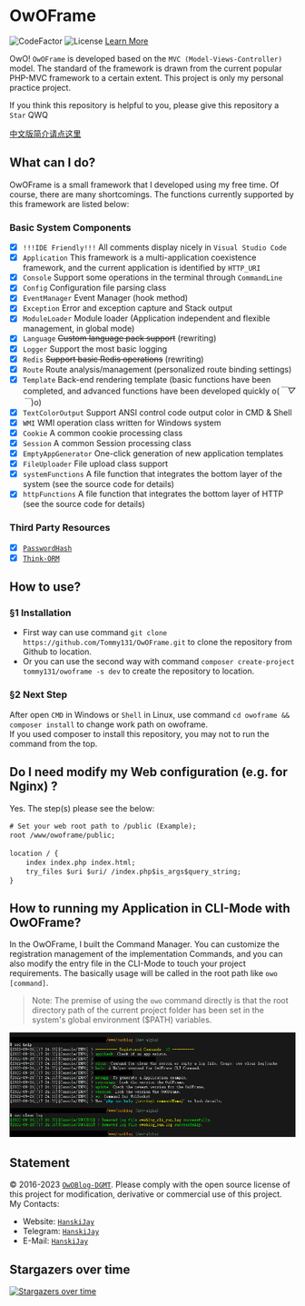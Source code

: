 # OwOFrame

![CodeFactor](https://www.codefactor.io/repository/github/tommy131/owoframe/badge) ![License](https://img.shields.io/badge/License-Apache%202.0-blue.svg) [Learn More](https://opensource.org/licenses/Apache-2.0)

OwO! `OwOFrame` is developed based on the `MVC (Model-Views-Controller)` model. The standard of the framework is drawn from the current popular PHP-MVC framework to a certain extent. This project is only my personal practice project.

If you think this repository is helpful to you, please give this repository a `Star` QWQ

[中文版简介请点这里](README_CHS.md)

## What can I do?

OwOFrame is a small framework that I developed using my free time. Of course, there are many shortcomings. The functions currently supported by this framework are listed below:

### Basic System Components

- [x] `!!!IDE Friendly!!!`  All comments display nicely in `Visual Studio Code`
- [x] `Application`         This framework is a multi-application coexistence framework, and the current application is identified by `HTTP_URI`
- [x] `Console`             Support some operations in the terminal through `CommandLine`
- [x] `Config`              Configuration file parsing class
- [x] `EventManager`        Event Manager (hook method)
- [x] `Exception`           Error and exception capture and Stack output
- [x] `ModuleLoader`        Module loader (Application independent and flexible management, in global mode)
- [x] `Language`            ~~Custom language pack support~~ (rewriting)
- [x] `Logger`              Support the most basic logging
- [x] `Redis`               ~~Support basic Redis operations~~ (rewriting)
- [x] `Route`               Route analysis/management (personalized route binding settings)
- [x] `Template`            Back-end rendering template (basic functions have been completed, and advanced functions have been developed quickly o(*￣▽￣*)o)
- [x] `TextColorOutput`     Support ANSI control code output color in CMD & Shell
- [x] `WMI`                 WMI operation class written for Windows system
- [x] `Cookie`              A common cookie processing class
- [x] `Session`             A common Session processing class
- [x] `EmptyAppGenerator`   One-click generation of new application templates
- [x] `FileUploader`        File upload class support
- [x] `systemFunctions`     A file function that integrates the bottom layer of the system (see the source code for details)
- [x] `httpFunctions`       A file function that integrates the bottom layer of HTTP (see the source code for details)

### Third Party Resources

- [x] [`PasswordHash`](http://www.openwall.com/phpass/)
- [x] [`Think-ORM`](https://github.com/top-think/think-orm)

## How to use?

### §1 Installation

- First way can use command `git clone https://github.com/Tommy131/OwOFrame.git` to clone the repository from Github to location.  
- Or you can use the second way with command `composer create-project tommy131/owoframe -s dev` to create the repository to location.

### §2 Next Step

After open `CMD` in Windows or `Shell` in Linux, use command `cd owoframe && composer install` to change work path on owoframe.  
If you used composer to install this repository, you may not to run the command from the top.

## Do I need modify my Web configuration (e.g. for Nginx) ?

Yes. The step(s) please see the below:

``` nginx
# Set your web root path to /public (Example);
root /www/owoframe/public;

location / {
    index index.php index.html;
    try_files $uri $uri/ /index.php$is_args$query_string;
}
```

## How to running my Application in CLI-Mode with OwOFrame?

In the OwOFrame, I built the Command Manager. You can customize the registration management of the implementation Commands, and you can also modify the entry file in the CLI-Mode to touch your project requirements. The basically usage will be called in the root path like `owo [command]`.  
> Note: The premise of using the `owo` command directly is that the root directory path of the current project folder has been set in the system's global environment ($PATH) variables.

![Show](.repo-data/Linux_owo_command.png)

## Statement

&copy; 2016-2023 [`OwOBlog-DGMT`](https://www.owoblog.com). Please comply with the open source license of this project for modification, derivative or commercial use of this project.  
My Contacts:

- Website: [`HanskiJay`](https://www.owoblog.com)
- Telegram: [`HanskiJay`](https://t.me/HanskiJay)
- E-Mail: [`HanskiJay`](mailto:support@owoblog.com)

## Stargazers over time

[![Stargazers over time](https://starchart.cc/Tommy131/OwOFrame.svg)](https://starchart.cc/Tommy131/OwOFrame)
